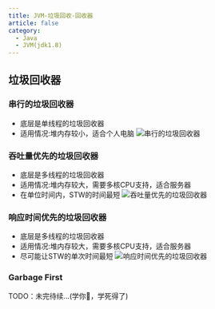 ```yaml
---
title: JVM-垃圾回收-回收器
article: false
category:
  - Java
  - JVM(jdk1.8)
---
```

## 垃圾回收器
### 串行的垃圾回收器
- 底层是单线程的垃圾回收器
- 适用情况:堆内存较小，适合个人电脑
![串行的垃圾回收器](https://blog-image-9943.oss-cn-beijing.aliyuncs.com/202308102150740.png)
### 吞吐量优先的垃圾回收器
- 底层是多线程的垃圾回收器
- 适用情况:堆内存较大，需要多核CPU支持，适合服务器
- 在单位时间内，STW的时间最短
![吞吐量优先的垃圾回收器](https://blog-image-9943.oss-cn-beijing.aliyuncs.com/202308102152972.png)
### 响应时间优先的垃圾回收器
- 底层是多线程的垃圾回收器
- 适用情况:堆内存较大，需要多核CPU支持，适合服务器
- 尽可能让STW的单次时间最短
![响应时间优先的垃圾回收器](https://blog-image-9943.oss-cn-beijing.aliyuncs.com/202308102152025.png)
### Garbage First
TODO：未完待续...(学你🐎，学死得了)
